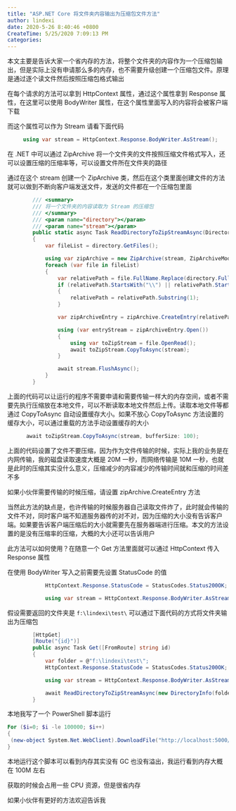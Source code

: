 ```yaml
---
title: "ASP.NET Core 将文件夹内容输出为压缩包文件方法"
author: lindexi
date: 2020-5-26 8:40:46 +0800
CreateTime: 5/25/2020 7:09:13 PM
categories: 
---
```


本文主要是告诉大家一个省内存的方法，将整个文件夹的内容作为一个压缩包输出，但是实际上没有申请那么多的内存，也不需要升级创建一个压缩包文件。原理是通过逐个读文件然后按照压缩包格式输出

<!--more-->


<!-- CreateTime:5/25/2020 7:09:13 PM -->

<!-- 发布 -->

在每个请求的方法可以拿到 HttpContext 属性，通过这个属性拿到 Response 属性，在这里可以使用 BodyWriter 属性，在这个属性里面写入的内容将会被客户端下载

而这个属性可以作为 Stream 请看下面代码

```csharp
     using var stream = HttpContext.Response.BodyWriter.AsStream();
```

在 .NET 中可以通过 ZipArchive 将一个文件夹的文件按照压缩文件格式写入，还可以设置压缩的压缩率等，可以设置文件所在文件夹的路径

通过在这个 stream 创建一个 ZipArchive 类，然后在这个类里面创建文件的方法就可以做到不断向客户端发送文件，发送的文件都在一个压缩包里面

```csharp
        /// <summary>
        /// 将一个文件夹的内容读取为 Stream 的压缩包
        /// </summary>
        /// <param name="directory"></param>
        /// <param name="stream"></param>
        public static async Task ReadDirectoryToZipStreamAsync(DirectoryInfo directory, Stream stream)
        {
            var fileList = directory.GetFiles();

            using var zipArchive = new ZipArchive(stream, ZipArchiveMode.Create);
            foreach (var file in fileList)
            {
                var relativePath = file.FullName.Replace(directory.FullName, "");
                if (relativePath.StartsWith("\\") || relativePath.StartsWith("//"))
                {
                    relativePath = relativePath.Substring(1);
                }

                var zipArchiveEntry = zipArchive.CreateEntry(relativePath, CompressionLevel.NoCompression);

                using (var entryStream = zipArchiveEntry.Open())
                {
                    using var toZipStream = file.OpenRead();
                    await toZipStream.CopyToAsync(stream);
                }

                await stream.FlushAsync();
            }
        }
```

上面的代码可以让运行的程序不需要申请和需要传输一样大的内存空间，或者不需要先执行压缩放在本地文件，可以不断读取本地文件然后上传。读取本地文件等都通过 CopyToAsync 自动设置缓存大小。如果不放心 CopyToAsync 方法设置的缓存大小，可以通过重载的方法手动设置缓存的大小

```csharp
      await toZipStream.CopyToAsync(stream, bufferSize: 100);
```

上面的代码设置了文件不要压缩，因为作为文件传输的时候，实际上我的业务是在内网传输，我的磁盘读取速度大概是 20M 一秒，而网络传输是 10M 一秒，也就是此时的压缩其实没什么意义，压缩减少的内容减少的传输时间就和压缩的时间差不多

如果小伙伴需要传输的时候压缩，请设置 zipArchive.CreateEntry 方法

当然此方法的缺点是，也许传输的时候服务器自己读取文件炸了，此时就会传输的文件不对，同时客户端不知道服务器传的对不对，因为压缩的大小没有告诉客户端。如果要告诉客户端压缩后的大小就需要先在服务器端进行压缩。本文的方法设置的是没有压缩率的压缩，大概的大小还可以告诉用户

此方法可以如何使用？在随意一个 Get 方法里面就可以通过 HttpContext 传入 Response 属性

在使用 BodyWriter 写入之前需要先设置 StatusCode 的值

```csharp
            HttpContext.Response.StatusCode = StatusCodes.Status200OK;

            using var stream = HttpContext.Response.BodyWriter.AsStream();
```

假设需要返回的文件夹是 `f:\lindexi\test\` 可以通过下面代码的方式将文件夹输出为压缩包

```csharp
        [HttpGet]
        [Route("{id}")]
        public async Task Get([FromRoute] string id)
        {
            var folder = @"f:\lindexi\test\";
            HttpContext.Response.StatusCode = StatusCodes.Status200OK;

            using var stream = HttpContext.Response.BodyWriter.AsStream();

            await ReadDirectoryToZipStreamAsync(new DirectoryInfo(folder), stream);
        }
```

本地我写了一个 PowerShell 脚本运行

```powershell
For ($i=0; $i -le 100000; $i++) 
{
 (new-object System.Net.WebClient).DownloadFile("http://localhost:5000/File/doubi", "F:\lindexi\zip\2.zip")
} 
```

本地运行这个脚本可以看到内存其实没有 GC 也没有溢出，我运行看到内存大概在 100M 左右

获取的时候会占用一些 CPU 资源，但是很省内存

如果小伙伴有更好的方法欢迎告诉我

